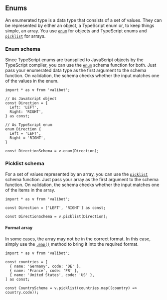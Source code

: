 Enums
-----

An enumerated type is a data type that consists of a set of values. They can be represented by either an object, a TypeScript enum or, to keep things simple, an array. You use [`enum`](../api/enum.md) for objects and TypeScript enums and [`picklist`](../api/picklist.md) for arrays.

### Enum schema

Since TypeScript enums are transpiled to JavaScript objects by the TypeScript compiler, you can use the [`enum`](../api/enum.md) schema function for both. Just pass your enumerated data type as the first argument to the schema function. On validation, the schema checks whether the input matches one of the values in the enum.

    import * as v from 'valibot';
    
    // As JavaScript object
    const Direction = {
      Left: 'LEFT',
      Right: 'RIGHT',
    } as const;
    
    // As TypeScript enum
    enum Direction {
      Left = 'LEFT',
      Right = 'RIGHT',
    }
    
    const DirectionSchema = v.enum(Direction);
    

### Picklist schema

For a set of values represented by an array, you can use the [`picklist`](../api/picklist.md) schema function. Just pass your array as the first argument to the schema function. On validation, the schema checks whether the input matches one of the items in the array.

    import * as v from 'valibot';
    
    const Direction = ['LEFT', 'RIGHT'] as const;
    
    const DirectionSchema = v.picklist(Direction);
    

#### Format array

In some cases, the array may not be in the correct format. In this case, simply use the [`.map()`](https://developer.mozilla.org/en-US/docs/Web/JavaScript/Reference/Global_Objects/Array/map) method to bring it into the required format.

    import * as v from 'valibot';
    
    const countries = [
      { name: 'Germany', code: 'DE' },
      { name: 'France', code: 'FR' },
      { name: 'United States', code: 'US' },
    ] as const;
    
    const CountrySchema = v.picklist(countries.map((country) => country.code));